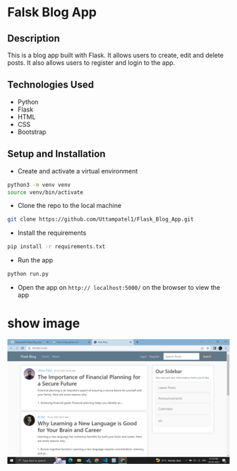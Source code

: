 # Falsk Blog App

## Description
This is a blog app built with Flask. It allows users to create, edit and delete posts. It also allows users to register and login to the app. 

## Technologies Used
- Python
- Flask
- HTML
- CSS
- Bootstrap

## Setup and Installation
- Create and activate a virtual environment
```bash
python3 -m venv venv
source venv/bin/activate
```
- Clone the repo to the local machine
```bash
git clone https://github.com/Uttampatel1/Flask_Blog_App.git
```
- Install the requirements
```bash
pip install -r requirements.txt
```
- Run the app
```bash
python run.py
```
- Open the app on `http:// localhost:5000/` on the browser to view the app 

# show image 
![image](img/site.png)


